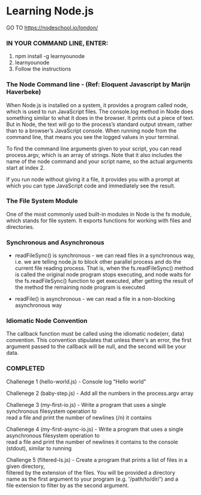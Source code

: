 # Learning Node.js

GO TO https://nodeschool.io/london/

### IN YOUR COMMAND LINE, ENTER:
1. npm install -g learnyounode
2. learnyounode 
3. Follow the instructions


### The Node Command line - (Ref: Eloquent Javascript by Marijn Haverbeke)
When Node.js is installed on a system, it provides a program called node, which is used to run JavaScript files. The console.log method in Node does something similar to what it does in the browser. It prints out a piece of text. But in Node, the text will go to the process’s standard output stream, rather than to a browser’s JavaScript console. When running node from the command line, that means you see the logged values in your terminal.

To find the command line arguments given to your script, you can read process.argv, which is an array of strings. Note that it also includes the name of the node command and your script name, so the actual arguments start at index 2.

If you run node without giving it a file, it provides you with a prompt at
which you can type JavaScript code and immediately see the result.


### The File System Module
One of the most commonly used built-in modules in Node is the fs module, which stands for file system. It exports functions for working with files and directories.


### Synchronous and Asynchronous
- readFileSync() is synchronous - we can read files in a synchronous way, i.e. we are telling node.js to block other parallel process and do the current file reading process. That is, when the fs.readFileSync() method is called the original node program stops executing, and node waits for the fs.readFileSync() function to get executed, after getting the result of the method the remaining node program is executed

- readFile() is asynchronous - we can read a file in a non-blocking asynchronous way


### Idiomatic Node Convention
The callback function must be called using the idiomatic node(err, data)
convention. This convention stipulates that unless there's an error, the
first argument passed to the callback will be null, and the second will be
your data.


### COMPLETED
Challenege 1 (hello-world.js) - Console log "Hello world"

Challenege 2 (baby-step.js) - Add all the numbers in the process.argv array

Challenege 3 (my-first-io.js) - Write a program that uses a single synchronous filesystem operation to  
  read a file and print the number of newlines (/n) it contains

Challenege 4 (my-first-async-io.js) - Write a program that uses a single asynchronous filesystem operation to  
  read a file and print the number of newlines it contains to the console  
  (stdout), similar to running

Challenge 5 (filtered-ls.js) -  Create a program that prints a list of files in a given directory,  
  filtered by the extension of the files. You will be provided a directory  
  name as the first argument to your program (e.g. '/path/to/dir/') and a  
  file extension to filter by as the second argument. 